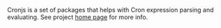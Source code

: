 Cronjs is a set of packages that helps with Cron expression parsing and evaluating. See
project [home page](https://github.com/datasert/cronjs) for more info.
